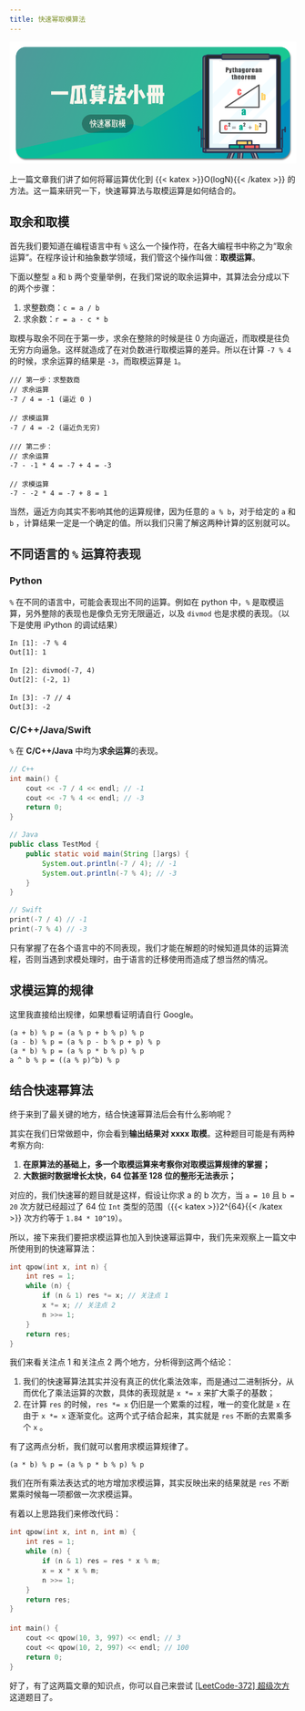 ```yaml
---
title: 快速幂取模算法
---
```


![题头](https://raw.githubusercontent.com/Desgard/algo/img/img/part2/ch01/2-quick-pow-mod/title.png)

上一篇文章我们讲了如何将幂运算优化到 {{< katex >}}O(logN){{< /katex >}} 的方法。这一篇来研究一下，快速幂算法与取模运算是如何结合的。

## 取余和取模

首先我们要知道在编程语言中有 `%` 这么一个操作符，在各大编程书中称之为“取余运算”。在程序设计和抽象数学领域，我们管这个操作叫做：**取模运算**。

下面以整型 `a` 和 `b` 两个变量举例，在我们常说的取余运算中，其算法会分成以下的两个步骤：

1. 求整数商：`c = a / b`
2. 求余数：`r = a - c * b`

取模与取余不同在于第一步，求余在整除的时候是往 0 方向逼近，而取模是往负无穷方向逼急。这样就造成了在对负数进行取模运算的差异。所以在计算 `-7 % 4` 的时候，求余运算的结果是 `-3`，而取模运算是 `1`。

```
/// 第一步：求整数商
// 求余运算
-7 / 4 = -1 (逼近 0 )

// 求模运算
-7 / 4 = -2 (逼近负无穷)

/// 第二步：
// 求余运算
-7 - -1 * 4 = -7 + 4 = -3

// 求模运算
-7 - -2 * 4 = -7 + 8 = 1
```

当然，逼近方向其实不影响其他的运算规律，因为任意的 `a % b`，对于给定的 `a` 和 `b` ，计算结果一定是一个确定的值。所以我们只需了解这两种计算的区别就可以。

## 不同语言的 `%` 运算符表现

### **Python**

`%` 在不同的语言中，可能会表现出不同的运算。例如在 python 中，`%` 是取模运算，另外整除的表现也是像负无穷无限逼近，以及 `divmod` 也是求模的表现。（以下是使用 iPython 的调试结果）

```shell
In [1]: -7 % 4
Out[1]: 1

In [2]: divmod(-7, 4)
Out[2]: (-2, 1)

In [3]: -7 // 4
Out[3]: -2
```

### **C/C++/Java/Swift**

`%` 在 **C/C++/Java** 中均为**求余运算**的表现。

```cpp
// C++
int main() {
    cout << -7 / 4 << endl; // -1
    cout << -7 % 4 << endl; // -3
    return 0;
}
```

```java
// Java
public class TestMod {
    public static void main(String []args) {
        System.out.println(-7 / 4); // -1
        System.out.println(-7 % 4); // -3
    }
}
```

```swift
// Swift
print(-7 / 4) // -1
print(-7 % 4) // -3
```

只有掌握了在各个语言中的不同表现，我们才能在解题的时候知道具体的运算流程，否则当遇到求模处理时，由于语言的迁移使用而造成了想当然的情况。

## 求模运算的规律

这里我直接给出规律，如果想看证明请自行 Google。

```
(a + b) % p = (a % p + b % p) % p 
(a - b) % p = (a % p - b % p + p) % p 
(a * b) % p = (a % p * b % p) % p 
a ^ b % p = ((a % p)^b) % p 
```

## 结合快速幂算法

终于来到了最关键的地方，结合快速幂算法后会有什么影响呢？

其实在我们日常做题中，你会看到**输出结果对 xxxx 取模**。这种题目可能是有两种考察方向:

1. **在原算法的基础上，多一个取模运算来考察你对取模运算规律的掌握；**
2. **大数据时数据增长太快，64 位甚至 128 位的整形无法表示；**

对应的，我们快速幂的题目就是这样，假设让你求 a 的 b 次方，当 `a = 10` 且 `b = 20` 次方就已经超过了 64 位 `Int` 类型的范围（{{< katex >}}2^{64}{{< /katex >}} 次方约等于 `1.84 * 10^19`）。

所以，接下来我们要把求模运算也加入到快速幂运算中，我们先来观察上一篇文中所使用到的快速幂算法：

```cpp
int qpow(int x, int n) {
    int res = 1;
    while (n) {
        if (n & 1) res *= x; // 关注点 1
        x *= x; // 关注点 2
        n >>= 1;
    }
    return res;
}
```

我们来看关注点 1 和关注点 2 两个地方，分析得到这两个结论：

1. 我们的快速幂算法其实并没有真正的优化乘法效率，而是通过二进制拆分，从而优化了乘法运算的次数，具体的表现就是 `x *= x` 来扩大乘子的基数；
2. 在计算 `res` 的时候，`res *= x` 仍旧是一个累乘的过程，唯一的变化就是 `x` 在由于 `x *= x` 逐渐变化。这两个式子结合起来，其实就是 `res` 不断的去累乘多个 `x` 。

有了这两点分析，我们就可以套用求模运算规律了。

    (a * b) % p = (a % p * b % p) % p 

我们在所有乘法表达式的地方增加求模运算，其实反映出来的结果就是 `res` 不断累乘时候每一项都做一次求模运算。

有着以上思路我们来修改代码：

```cpp
int qpow(int x, int n, int m) {
    int res = 1;
    while (n) {
        if (n & 1) res = res * x % m;
        x = x * x % m;
        n >>= 1;
    }
    return res;
}

int main() {
    cout << qpow(10, 3, 997) << endl; // 3
    cout << qpow(10, 2, 997) << endl; // 100
    return 0;
}
```

好了，有了这两篇文章的知识点，你可以自己来尝试 [[LeetCode-372] 超级次方](https://leetcode-cn.com/classic/problems/super-pow/description/) 这道题目了。